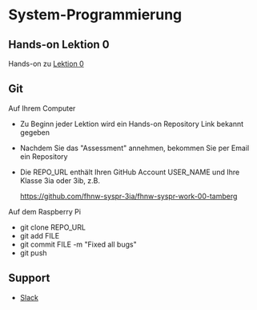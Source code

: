 # System-Programmierung
## Hands-on Lektion 0
Hands-on zu [Lektion 0](https://github.com/tamberg/fhnw-syspr/tree/master/00/REAME.md)

## Git
Auf Ihrem Computer
* Zu Beginn jeder Lektion wird ein Hands-on Repository Link bekannt gegeben
* Nachdem Sie das "Assessment" annehmen, bekommen Sie per Email ein Repository
* Die REPO_URL enthält Ihren GitHub Account USER_NAME und Ihre Klasse 3ia oder 3ib, z.B.

    https://github.com/fhnw-syspr-3ia/fhnw-syspr-work-00-tamberg
    
Auf dem Raspberry Pi
* git clone REPO_URL
* git add FILE
* git commit FILE -m "Fixed all bugs"
* git push

## Support
- [Slack](https://fhnw-syspr.slack.com/)
